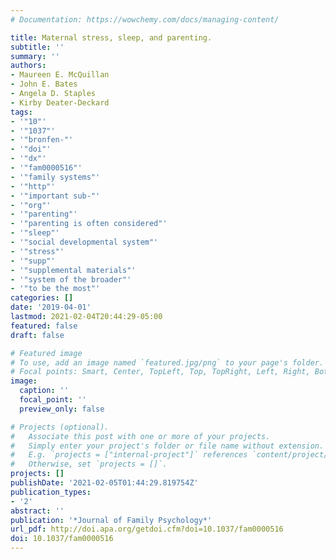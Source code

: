 ```yaml
---
# Documentation: https://wowchemy.com/docs/managing-content/

title: Maternal stress, sleep, and parenting.
subtitle: ''
summary: ''
authors:
- Maureen E. McQuillan
- John E. Bates
- Angela D. Staples
- Kirby Deater-Deckard
tags:
- '"10"'
- '"1037"'
- '"bronfen-"'
- '"doi"'
- '"dx"'
- '"fam0000516"'
- '"family systems"'
- '"http"'
- '"important sub-"'
- '"org"'
- '"parenting"'
- '"parenting is often considered"'
- '"sleep"'
- '"social developmental system"'
- '"stress"'
- '"supp"'
- '"supplemental materials"'
- '"system of the broader"'
- '"to be the most"'
categories: []
date: '2019-04-01'
lastmod: 2021-02-04T20:44:29-05:00
featured: false
draft: false

# Featured image
# To use, add an image named `featured.jpg/png` to your page's folder.
# Focal points: Smart, Center, TopLeft, Top, TopRight, Left, Right, BottomLeft, Bottom, BottomRight.
image:
  caption: ''
  focal_point: ''
  preview_only: false

# Projects (optional).
#   Associate this post with one or more of your projects.
#   Simply enter your project's folder or file name without extension.
#   E.g. `projects = ["internal-project"]` references `content/project/deep-learning/index.md`.
#   Otherwise, set `projects = []`.
projects: []
publishDate: '2021-02-05T01:44:29.819754Z'
publication_types:
- '2'
abstract: ''
publication: '*Journal of Family Psychology*'
url_pdf: http://doi.apa.org/getdoi.cfm?doi=10.1037/fam0000516
doi: 10.1037/fam0000516
---
```

